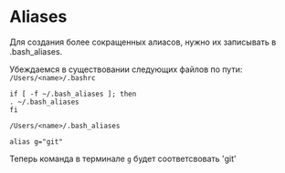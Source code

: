 # Aliases
Для создания более сокращенных алиасов, нужно их записывать в .bash_aliases.

Убеждаемся в существовании следующих файлов по пути:
`/Users/<name>/.bashrc`
```
if [ -f ~/.bash_aliases ]; then
. ~/.bash_aliases
fi
```

`/Users/<name>/.bash_aliases`
```
alias g="git"
```

Теперь команда в терминале `g` будет соответсвовать 'git'
